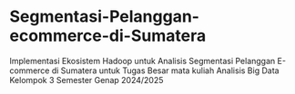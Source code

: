 # Segmentasi-Pelanggan-ecommerce-di-Sumatera
Implementasi Ekosistem Hadoop untuk Analisis Segmentasi Pelanggan E-commerce di Sumatera untuk Tugas Besar mata kuliah Analisis Big Data Kelompok 3 Semester Genap 2024/2025 
